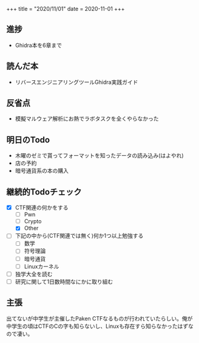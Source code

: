 +++
title = "2020/11/01"
date = 2020-11-01
+++

## 進捗

- Ghidra本を6章まで

## 読んだ本

- リバースエンジニアリングツールGhidra実践ガイド

## 反省点

- 模擬マルウェア解析にお熱でラボタスクを全くやらなかった

## 明日のTodo

- 木曜のゼミで貰ってフォーマットを知ったデータの読み込み(はよやれ)
- 店の予約
- 暗号通貨系の本の購入

## 継続的Todoチェック

- [x] CTF関連の何かをする
  - [ ] Pwn
  - [ ] Crypto
  - [x] Other
- [ ] 下記の中から(CTF関連では無く)何か1つ以上勉強する
  - [ ] 数学
  - [ ] 符号理論
  - [ ] 暗号通貨
  - [ ] Linuxカーネル
- [ ] 独学大全を読む
- [ ] 研究に関して1日数時間なにかに取り組む

## 主張

出てないが中学生が主催したPaken CTFなるものが行われていたらしい。俺が中学生の頃はCTFのCの字も知らないし、Linuxも存在すら知らなかったはずなので凄い。
